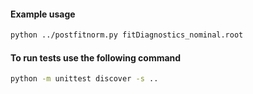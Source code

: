 #### Example usage
```bash
python ../postfitnorm.py fitDiagnostics_nominal.root
```

#### To run tests use the following command
```bash
python -m unittest discover -s ..
```
